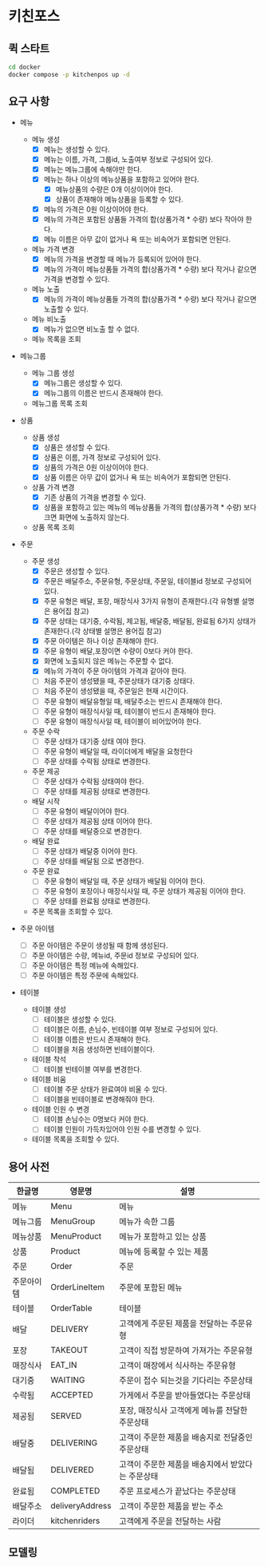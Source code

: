 # 키친포스

## 퀵 스타트

```sh
cd docker
docker compose -p kitchenpos up -d
```

## 요구 사항
- 메뉴
  - 메뉴 생성
    - [x] 메뉴는 생성할 수 있다.
    - [x] 메뉴는 이름, 가격, 그룹id, 노출여부 정보로 구성되어 있다.
    - [x] 메뉴는 메뉴그룹에 속해야만 한다.
    - [x] 메뉴는 하나 이상의 메뉴상품을 포함하고 있어야 한다.
      - [x] 메뉴상품의 수량은 0개 이상이어야 한다.
      - [x] 상품이 존재해야 메뉴상품을 등록할 수 있다.
    - [x] 메뉴의 가격은 0원 이상이어야 한다.
    - [x] 메뉴의 가격은 포함된 상품들 가격의 합(상품가격 * 수량) 보다 작아야 한다.
    - [x] 메뉴 이름은 아무 값이 없거나 욕 또는 비속어가 포함되면 안된다.
  - 메뉴 가격 변경
    - [x] 메뉴의 가격을 변경할 때 메뉴가 등록되어 있어야 한다.
    - [x] 메뉴의 가격이 메뉴상품들 가격의 합(상품가격 * 수량) 보다 작거나 같으면 가격을 변경할 수 있다.
  - 메뉴 노출
    - [x] 메뉴의 가격이 메뉴상품들 가격의 합(상품가격 * 수량) 보다 작거나 같으면 노출할 수 있다.
  - 메뉴 비노출
    - [x] 메뉴가 없으면 비노출 할 수 없다.
  - 메뉴 목록을 조회

- 메뉴그룹
  - 메뉴 그룹 생성
    - [x] 메뉴그룹은 생성할 수 있다.
    - [x] 메뉴그룹의 이름은 반드시 존재해야 한다.
  - 메뉴그룹 목록 조회

- 상품
  - 상품 생성
    - [x] 상품은 생성할 수 있다.
    - [x] 상품은 이름, 가격 정보로 구성되어 있다.
    - [x] 상품의 가격은 0원 이상이어야 한다.
    - [x] 상품 이름은 아무 값이 없거나 욕 또는 비속어가 포함되면 안된다.
  - 상품 가격 변경
    - [x] 기존 상품의 가격을 변경할 수 있다. 
    - [x] 상품을 포함하고 있는 메뉴의 메뉴상품들 가격의 합(상품가격 * 수량) 보다 크면 화면에 노출하지 않는다.
  - 상품 목록 조회

- 주문
  - 주문 생성
    - [x] 주문은 생성할 수 있다.
    - [x] 주문은 배달주소, 주문유형, 주문상태, 주문일, 테이블id 정보로 구성되어 있다.
    - [x] 주문 유형은 배달, 포장, 매장식사 3가지 유형이 존재한다.(각 유형별 설명은 용어집 참고)
    - [x] 주문 상태는 대기중, 수락됨, 제고됨, 배달중, 배달됨, 완료됨 6가지 상태가 존재한다.(각 상태별 설명은 용어집 참고)
    - [x] 주문 아이템은 하나 이상 존재해야 한다.
    - [x] 주문 유형이 배달,포장이면 수량이 0보다 커야 한다.
    - [x] 화면에 노출되지 않은 메뉴는 주문할 수 없다.
    - [x] 메뉴의 가격이 주문 아이템의 가격과 같아야 한다.
    - [ ] 처음 주문이 생성됐을 때, 주문상태가 대기중 상태다.
    - [ ] 처음 주문이 생성됐을 때, 주문일은 현재 시간이다.
    - [ ] 주문 유형이 배달유형일 때, 배달주소는 반드시 존재해야 한다.
    - [ ] 주문 유형이 매장식사일 때, 테이블이 반드시 존재해야 한다.
    - [ ] 주문 유형이 매장식사일 때, 테이블이 비어있어야 한다.
  - 주문 수락
    - [ ] 주문 상태가 대기중 상태 여야 한다.
    - [ ] 주문 유형이 배달일 때, 라이더에게 배달을 요청한다
    - [ ] 주문 상태를 수락됨 상태로 변경한다.
  - 주문 제공
    - [ ] 주문 상태가 수락됨 상태여야 한다.
    - [ ] 주문 상태를 제공됨 상태로 변경한다.
  - 배달 시작
    - [ ] 주문 유형이 배달이어야 한다.
    - [ ] 주문 상태가 제공됨 상태 이어야 한다.
    - [ ] 주문 상태를 배달중으로 변경한다.
  - 배달 완료
    - [ ] 주문 상태가 배달중 이어야 한다.
    - [ ] 주문 상태를 배달됨 으로 변경한다.
  - 주문 완료
    - [ ] 주문 유형이 배달일 때, 주문 상태가 배달됨 이어야 한다.
    - [ ] 주문 유형이 포장이나 매장식사일 때, 주문 상태가 제공됨 이어야 한다.
    - [ ] 주문 상태를 완료됨 상태로 변경한다.
  - 주문 목록을 조회할 수 있다.

- 주문 아이템
  - [ ] 주문 아이템은 주문이 생성될 때 함께 생성된다.
  - [ ] 주문 아이템은 수량, 메뉴id, 주문id 정보로 구성되어 있다.
  - [ ] 주문 아이템은 특정 메뉴에 속해있다.
  - [ ] 주문 아이템은 특정 주문에 속해있다.

- 테이블
  - 테이블 생성
    - [ ] 테이블은 생성할 수 있다.
    - [ ] 테이블은 이름, 손님수, 빈테이블 여부 정보로 구성되어 있다.
    - [ ] 테이블 이름은 반드시 존재해야 한다.
    - [ ] 테이블을 처음 생성하면 빈테이블이다.
  - 테이블 착석
    - [ ] 테이블 빈테이블 여부를 변경한다.
  - 테이블 비움
    - [ ] 테이블 주문 상태가 완료여야 비울 수 있다.
    - [ ] 테이블을 빈테이블로 변경해줘야 한다.
  - 테이블 인원 수 변경
    - [ ] 테이블 손님수는 0명보다 커야 한다.
    - [ ] 테이블 인원이 가득차있어야 인원 수를 변경할 수 있다.
  - 테이블 목록을 조회할 수 있다.

## 용어 사전

| 한글명   | 영문명           | 설명                          |
|-------|---------------|-----------------------------|
| 메뉴    | Menu          | 메뉴                          |
| 메뉴그룹  | MenuGroup     | 메뉴가 속한 그룹                   |
| 메뉴상품  | MenuProduct   | 메뉴가 포함하고 있는 상품              |
| 상품    | Product       | 메뉴에 등록할 수 있는 제품             |
| 주문    | Order         | 주문                          |
| 주문아이템 | OrderLineItem | 주문에 포함된 메뉴                  |
| 테이블   | OrderTable    | 테이블                         |
| 배달    | DELIVERY      | 고객에게 주문된 제품을 전달하는 주문유형      |
| 포장    | TAKEOUT       | 고객이 직접 방문하여 가져가는 주문유형       |
| 매장식사  | EAT_IN        | 고객이 매장에서 식사하는 주문유형          |
| 대기중   | WAITING       | 주문이 접수 되는것을 기다리는 주문상태       |
| 수락됨   | ACCEPTED      | 가게에서 주문을 받아들였다는 주문상태        |
| 제공됨   | SERVED        | 포장, 매장식사 고객에게 메뉴를 전달한 주문상태  |
| 배달중   | DELIVERING    | 고객이 주문한 제품을 배송지로 전달중인 주문상태  |
| 배달됨   | DELIVERED     | 고객이 주문한 제품을 배송지에서 받았다는 주문상태 |
| 완료됨   | COMPLETED     | 주문 프로세스가 끝났다는 주문상태          |
| 배달주소  | deliveryAddress | 고객이 주문한 제품을 받는 주소           |
| 라이더   | kitchenriders | 고객에게 주문을 전달하는 사람           |

## 모델링
